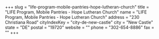 +++
slug = "life-program-mobile-pantries-hope-lutheran-church"
title = "LIFE Program, Mobile Pantries - Hope Lutheran Church"
name = "LIFE Program, Mobile Pantries - Hope Lutheran Church"
address = "230 Christiana Road"
cityIndexKey = "city-de-new-castle"
city = "New Castle"
state = "DE"
postal = "19720"
website = ""
phone = "302-654-8886"
fax = ""
+++
